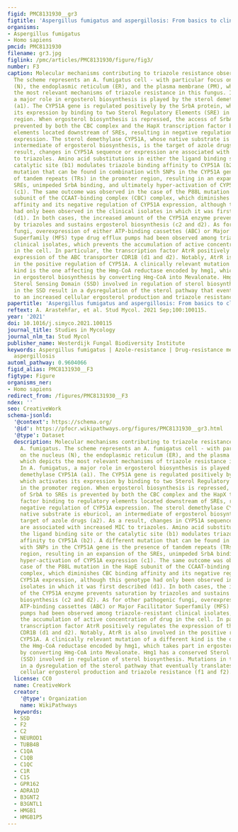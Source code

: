 ```yaml
---
figid: PMC8131930__gr3
figtitle: 'Aspergillus fumigatus and aspergillosis: From basics to clinics'
organisms:
- Aspergillus fumigatus
- Homo sapiens
pmcid: PMC8131930
filename: gr3.jpg
figlink: /pmc/articles/PMC8131930/figure/fig3/
number: F3
caption: Molecular mechanisms contributing to triazole resistance observed in A. fumigatus.
  The scheme represents an A. fumigatus cell - with particular focus on the nucleus
  (N), the endoplasmic reticulum (ER), and the plasma membrane (PM), which depicts
  the most relevant mechanisms of triazole resistance in this fungus. In A. fumigatus,
  a major role in ergosterol biosynthesis is played by the sterol demethylase CYP51A
  (a1). The CYP51A gene is regulated positively by the SrbA protein, which activates
  its expression by binding to two Sterol Regulatory Elements (SRE) in the promoter
  region. When ergosterol biosynthesis is repressed, the access of SrbA to SREs is
  prevented by both the CBC complex and the HapX transcription factor binding to regulatory
  elements located downstream of SREs, resulting in negative regulation of CYP51A
  expression. The sterol demethylase CYP51A, whose native substrate is eburicol, an
  intermediate of ergosterol biosynthesis, is the target of azole drugs (a2). As a
  result, changes in CYP51A sequence or expression are associated with increased MIC
  to triazoles. Amino acid substitutions in either the ligand binding site or the
  catalytic site (b1) modulates triazole binding affinity to CYP51A (b2). A different
  mutation that can be found in combination with SNPs in the CYP51A gene is the presence
  of tandem repeats (TRs) in the promoter region, resulting in an expansion of the
  SREs, unimpeded SrbA binding, and ultimately hyper-activation of CYP51A expression
  (c1). The same outcome was observed in the case of the P88L mutation in the HapE
  subunit of the CCAAT-binding complex (CBC) complex, which diminishes CBC binding
  affinity and its negative regulation of CYP51A expression, although this genotype
  had only been observed in the clinical isolates in which it was first described
  (d1). In both cases, the increased amount of the CYP51A enzyme prevents saturation
  by triazoles and sustains ergosterol biosynthesis (c2 and d2). As for other pathogenic
  fungi, overexpression of either ATP-binding cassettes (ABC) or Major Facilitator
  Superfamily (MFS) type drug efflux pumps had been observed among triazole-resistant
  clinical isolates, which prevents the accumulation of active concentration of drug
  in the cell. In particular, the transcription factor AtrR positively regulates the
  expression of the ABC transporter CDR1B (d1 and d2). Notably, AtrR is also involved
  in the positive regulation of CYP51A. A clinically relevant mutation of a different
  kind is the one affecting the Hmg-CoA reductase encoded by hmg1, which takes part
  in ergosterol biosynthesis by converting Hmg-CoA into Mevalonate. Hmg1 has a conserved
  Sterol Sensing Domain (SSD) involved in regulation of sterol biosynthesis. Mutations
  in the SSD result in a dysregulation of the sterol pathway that eventually translates
  to an increased cellular ergosterol production and triazole resistance (f1 and f2).
papertitle: 'Aspergillus fumigatus and aspergillosis: From basics to clinics.'
reftext: A. Arastehfar, et al. Stud Mycol. 2021 Sep;100:100115.
year: '2021'
doi: 10.1016/j.simyco.2021.100115
journal_title: Studies in Mycology
journal_nlm_ta: Stud Mycol
publisher_name: Westerdijk Fungal Biodiversity Institute
keywords: Aspergillus fumigatus | Azole-resistance | Drug-resistance mechanism | Invasive
  aspergillosis
automl_pathway: 0.9604066
figid_alias: PMC8131930__F3
figtype: Figure
organisms_ner:
- Homo sapiens
redirect_from: /figures/PMC8131930__F3
ndex: ''
seo: CreativeWork
schema-jsonld:
  '@context': https://schema.org/
  '@id': https://pfocr.wikipathways.org/figures/PMC8131930__gr3.html
  '@type': Dataset
  description: Molecular mechanisms contributing to triazole resistance observed in
    A. fumigatus. The scheme represents an A. fumigatus cell - with particular focus
    on the nucleus (N), the endoplasmic reticulum (ER), and the plasma membrane (PM),
    which depicts the most relevant mechanisms of triazole resistance in this fungus.
    In A. fumigatus, a major role in ergosterol biosynthesis is played by the sterol
    demethylase CYP51A (a1). The CYP51A gene is regulated positively by the SrbA protein,
    which activates its expression by binding to two Sterol Regulatory Elements (SRE)
    in the promoter region. When ergosterol biosynthesis is repressed, the access
    of SrbA to SREs is prevented by both the CBC complex and the HapX transcription
    factor binding to regulatory elements located downstream of SREs, resulting in
    negative regulation of CYP51A expression. The sterol demethylase CYP51A, whose
    native substrate is eburicol, an intermediate of ergosterol biosynthesis, is the
    target of azole drugs (a2). As a result, changes in CYP51A sequence or expression
    are associated with increased MIC to triazoles. Amino acid substitutions in either
    the ligand binding site or the catalytic site (b1) modulates triazole binding
    affinity to CYP51A (b2). A different mutation that can be found in combination
    with SNPs in the CYP51A gene is the presence of tandem repeats (TRs) in the promoter
    region, resulting in an expansion of the SREs, unimpeded SrbA binding, and ultimately
    hyper-activation of CYP51A expression (c1). The same outcome was observed in the
    case of the P88L mutation in the HapE subunit of the CCAAT-binding complex (CBC)
    complex, which diminishes CBC binding affinity and its negative regulation of
    CYP51A expression, although this genotype had only been observed in the clinical
    isolates in which it was first described (d1). In both cases, the increased amount
    of the CYP51A enzyme prevents saturation by triazoles and sustains ergosterol
    biosynthesis (c2 and d2). As for other pathogenic fungi, overexpression of either
    ATP-binding cassettes (ABC) or Major Facilitator Superfamily (MFS) type drug efflux
    pumps had been observed among triazole-resistant clinical isolates, which prevents
    the accumulation of active concentration of drug in the cell. In particular, the
    transcription factor AtrR positively regulates the expression of the ABC transporter
    CDR1B (d1 and d2). Notably, AtrR is also involved in the positive regulation of
    CYP51A. A clinically relevant mutation of a different kind is the one affecting
    the Hmg-CoA reductase encoded by hmg1, which takes part in ergosterol biosynthesis
    by converting Hmg-CoA into Mevalonate. Hmg1 has a conserved Sterol Sensing Domain
    (SSD) involved in regulation of sterol biosynthesis. Mutations in the SSD result
    in a dysregulation of the sterol pathway that eventually translates to an increased
    cellular ergosterol production and triazole resistance (f1 and f2).
  license: CC0
  name: CreativeWork
  creator:
    '@type': Organization
    name: WikiPathways
  keywords:
  - SSD
  - F2
  - C2
  - NEUROD1
  - TUBB4B
  - C1QA
  - C1QB
  - C1QC
  - C1R
  - C1S
  - GPR162
  - ADRA1D
  - B3GNT2
  - B3GNTL1
  - HMGB1
  - HMGB1P5
---
```

